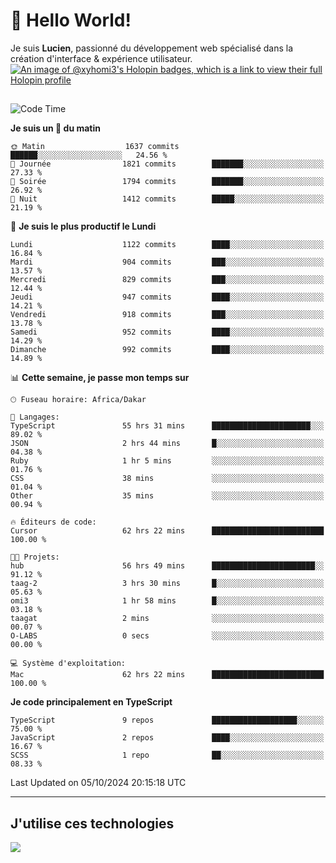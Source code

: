 # 👋 Hello World!

Je suis **Lucien**, passionné du développement web spécialisé dans la création d'interface & expérience utilisateur.
[![An image of @xyhomi3's Holopin badges, which is a link to view their full Holopin profile](https://holopin.me/xyhomi3)](https://holopin.io/@xyhomi3)

##

<!--START_SECTION:waka-->
![Code Time](http://img.shields.io/badge/Code%20Time-2%2C221%20hrs-blue)

**Je suis un 🐤 du matin** 

```text
🌞 Matin                  1637 commits        ██████░░░░░░░░░░░░░░░░░░░   24.56 % 
🌆 Journée                1821 commits        ███████░░░░░░░░░░░░░░░░░░   27.33 % 
🌃 Soirée                 1794 commits        ███████░░░░░░░░░░░░░░░░░░   26.92 % 
🌙 Nuit                   1412 commits        █████░░░░░░░░░░░░░░░░░░░░   21.19 % 
```
📅 **Je suis le plus productif le Lundi** 

```text
Lundi                    1122 commits        ████░░░░░░░░░░░░░░░░░░░░░   16.84 % 
Mardi                    904 commits         ███░░░░░░░░░░░░░░░░░░░░░░   13.57 % 
Mercredi                 829 commits         ███░░░░░░░░░░░░░░░░░░░░░░   12.44 % 
Jeudi                    947 commits         ████░░░░░░░░░░░░░░░░░░░░░   14.21 % 
Vendredi                 918 commits         ███░░░░░░░░░░░░░░░░░░░░░░   13.78 % 
Samedi                   952 commits         ████░░░░░░░░░░░░░░░░░░░░░   14.29 % 
Dimanche                 992 commits         ████░░░░░░░░░░░░░░░░░░░░░   14.89 % 
```


📊 **Cette semaine, je passe mon temps sur** 

```text
🕑︎ Fuseau horaire: Africa/Dakar

💬 Langages: 
TypeScript               55 hrs 31 mins      ██████████████████████░░░   89.02 % 
JSON                     2 hrs 44 mins       █░░░░░░░░░░░░░░░░░░░░░░░░   04.38 % 
Ruby                     1 hr 5 mins         ░░░░░░░░░░░░░░░░░░░░░░░░░   01.76 % 
CSS                      38 mins             ░░░░░░░░░░░░░░░░░░░░░░░░░   01.04 % 
Other                    35 mins             ░░░░░░░░░░░░░░░░░░░░░░░░░   00.94 % 

🔥 Éditeurs de code: 
Cursor                   62 hrs 22 mins      █████████████████████████   100.00 % 

🐱‍💻 Projets: 
hub                      56 hrs 49 mins      ███████████████████████░░   91.12 % 
taag-2                   3 hrs 30 mins       █░░░░░░░░░░░░░░░░░░░░░░░░   05.63 % 
omi3                     1 hr 58 mins        █░░░░░░░░░░░░░░░░░░░░░░░░   03.18 % 
taagat                   2 mins              ░░░░░░░░░░░░░░░░░░░░░░░░░   00.07 % 
O-LABS                   0 secs              ░░░░░░░░░░░░░░░░░░░░░░░░░   00.00 % 

💻 Système d'exploitation: 
Mac                      62 hrs 22 mins      █████████████████████████   100.00 % 
```

**Je code principalement en TypeScript** 

```text
TypeScript               9 repos             ███████████████████░░░░░░   75.00 % 
JavaScript               2 repos             ████░░░░░░░░░░░░░░░░░░░░░   16.67 % 
SCSS                     1 repo              ██░░░░░░░░░░░░░░░░░░░░░░░   08.33 % 
```




 Last Updated on 05/10/2024 20:15:18 UTC
<!--END_SECTION:waka-->
---

## J'utilise ces technologies

<p align="left">
  <a href="https://skillicons.dev">
    <img src="https://skillicons.dev/icons?i=ts,js,md,scss,tailwind,react,docker,express,astro,vite,nextjs,vercel,figma,ableton" />
  </a>
</p>

